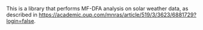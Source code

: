 This is a library that performs MF-DFA analysis on solar weather data, as
described in
https://academic.oup.com/mnras/article/519/3/3623/6881729?login=false.
